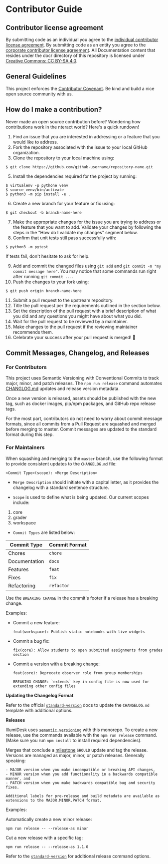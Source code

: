 # Contributor Guide

## Contributor license agreement

By submitting code as an individual you agree to the [individual contributor license agreement](./docs/legal/individual_contributor_license_agreement.md). By submitting code as an entity you agree to the [corporate contributor license agreement](./docs/legal/corporate_contributor_license_agreement.md). All Documentation content that resides under the doc/ directory of this repository is licensed under [Creative Commons: CC BY-SA 4.0](https://creativecommons.org/licenses/by-sa/4.0/legalcode).

## General Guidelines

This project enforces the [Contributor Covenant](./CODE_OF_CONDUCT.md). Be kind and build a nice open source community with us.

## How do I make a contribution?

Never made an open source contribution before? Wondering how contributions work
in the nteract world? Here's a quick rundown!

1.  Find an issue that you are interested in addressing or a feature that you would like to address.
2.  Fork the repository associated with the issue to your local GitHub organization.
4.  Clone the repository to your local machine using:

```
$ git clone https://github.com/github-username/repository-name.git
```

5.  Install the dependencies required for the project by running:

```
$ virtualenv -p pythone venv
$ source venv/bin/activate
$ python3 -m pip install -e .
```

6.  Create a new branch for your feature or fix using:

```
$ git checkout -b branch-name-here
```

7.  Make the appropriate changes for the issue you are trying to address or the feature that you want to add. Validate your changes by following the steps in the "How do I validate my changes" segment below.
8.  Confirm that unit tests still pass successfully with:

```
$ python3 -m pytest
```
If tests fail, don't hesitate to ask for help.

9.  Add and commit the changed files using `git add` and `git commit -m "my commit message here"`. You may notice that some commands run right after running `git commit ...`.
10. Push the changes to your fork using:

```
$ git push origin branch-name-here
```
11. Submit a pull request to the upstream repository.
12. Title the pull request per the requirements outlined in the section below.
13. Set the description of the pull request with a brief description of what you did and any questions you might have about what you did.
14. Wait for the pull request to be reviewed by a maintainer.
15. Make changes to the pull request if the reviewing maintainer recommends them.
16. Celebrate your success after your pull request is merged! :tada:

## Commit Messages, Changelog, and Releases

### For Contributors

This project uses Semantic Versioning with Conventional Commits to track major, minor, and patch releases. The `npm run release` command automates [CHANGLOG.md](./CHANGELOG.md) updates and release version metadata.

Once a new version is released, assets should be published with the new tag, such as docker images, pip/npm packages, and GitHub repo release tags.

For the most part, contributors do not need to worry about commit message formats, since all commits from a Pull Request are squashed and merged before merging to master. Commit messages are updated to the standard format during this step.

### For Maintainers

When squashing and merging to the `master` branch, use the following format to provide consistent updates to the `CHANGELOG.md` file:

    <Commit Type>(scope): <Merge Description>

- `Merge Description` should initiate with a capital letter, as it provides the changelog with a standard sentence structure.

- `Scope` is used to define what is being updated. Our current scopes include:

1. core
3. grader
4. workspace

- `Commit Types` are listed below:

| Commit Type | Commit Format |
| --- | --- |
| Chores | `chore` |
| Documentation | `docs` |
| Features | `feat` |
| Fixes | `fix` |
| Refactoring | `refactor` |

Use the `BREAKING CHANGE` in the commit's footer if a release has a breaking change.

Examples:

- Commit a new feature:

    ```
    feat(workspace): Publish static notebooks with live widgets
    ```

- Commit a bug fix:

    ```
    fix(core): Allow students to open submitted assignments from grades section
    ```

- Commit a version with a breaking change:

    ```
    feat(core): Deprecate observer role from group memberships

    BREAKING CHANGE: `extends` key in config file is now used for extending other config files
    ```

**Updating the Changelog Format**

Refer to the official [`standard-version`](https://github.com/conventional-changelog/standard-version) docs to update the `CHANGELOG.md` template with additional options.

**Releases**

IllumiDesk uses [`semantic versioning`](https://semver.org) with this monorepo. To create a new release, use the commands available with the `npm run release` command. (Make sure you run `npm install` to install required dependencies).

Merges that conclude a [milestone](https://github.com/IllumiDesk/illumidesk/milestones) `SHOULD` update and tag the release. Versions are managed as major, minor, or patch releases. Generally speaking:

```
- MAJOR version when you make incompatible or breaking API changes,
- MINOR version when you add functionality in a backwards compatible manner, and
- PATCH version when you make backwards compatible bug and security fixes.

Additional labels for pre-release and build metadata are available as extensions to the MAJOR.MINOR.PATCH format.
```

Examples:

Automatically create a new minor release:

    npm run release -- --release-as minor

Cut a new release with a specific tag:

    npm run release -- --release-as 1.1.0

Refer to the [`standard-version`](https://github.com/conventional-changelog/standard-version) for additional release command options.
